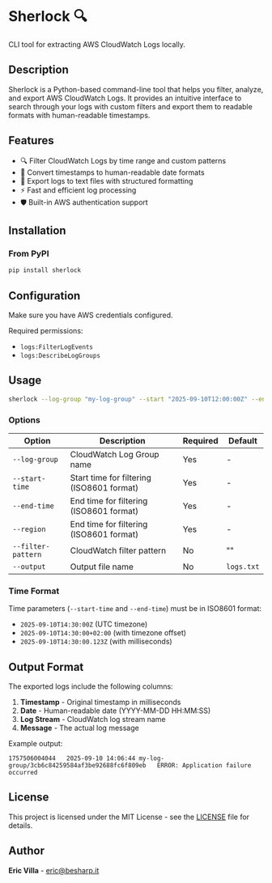 # Sherlock 🔍

CLI tool for extracting AWS CloudWatch Logs locally.

## Description

Sherlock is a Python-based command-line tool that helps you filter, analyze, and export AWS CloudWatch Logs. It provides an intuitive interface to search through your logs with custom filters and export them to readable formats with human-readable timestamps.

## Features

- 🔍 Filter CloudWatch Logs by time range and custom patterns
- 📅 Convert timestamps to human-readable date formats
- 📝 Export logs to text files with structured formatting
- ⚡ Fast and efficient log processing
- 🛡️ Built-in AWS authentication support

## Installation

### From PyPI
```bash
pip install sherlock
```

## Configuration

Make sure you have AWS credentials configured.

Required permissions:
- `logs:FilterLogEvents`
- `logs:DescribeLogGroups`

## Usage
```bash
sherlock --log-group "my-log-group" --start "2025-09-10T12:00:00Z" --end "2025-09-10T12:15:00Z" --region "eu-central-1" --filter-pattern "UnwantedException"
```

### Options

| Option | Description | Required | Default |
|--------|-------------|----------|---------|
| `--log-group` | CloudWatch Log Group name | Yes | - |
| `--start-time` | Start time for filtering (ISO8601 format) | Yes | - |
| `--end-time` | End time for filtering (ISO8601 format) | Yes | - |
| `--region` | End time for filtering (ISO8601 format) | Yes | - |
| `--filter-pattern` | CloudWatch filter pattern | No | "" |
| `--output` | Output file name | No | `logs.txt` |

### Time Format

Time parameters (`--start-time` and `--end-time`) must be in ISO8601 format:

- `2025-09-10T14:30:00Z` (UTC timezone)
- `2025-09-10T14:30:00+02:00` (with timezone offset)
- `2025-09-10T14:30:00.123Z` (with milliseconds)

## Output Format

The exported logs include the following columns:
1. **Timestamp** - Original timestamp in milliseconds
2. **Date** - Human-readable date (YYYY-MM-DD HH:MM:SS)
3. **Log Stream** - CloudWatch log stream name
4. **Message** - The actual log message

Example output:
```
1757506004044	2025-09-10 14:06:44	my-log-group/3cb6c84259584af3be92688fc6f809eb	ERROR: Application failure occurred
```

## License

This project is licensed under the MIT License - see the [LICENSE](LICENSE) file for details.

## Author

**Eric Villa** - [eric@besharp.it](mailto:eric.villa91@gmail.com)